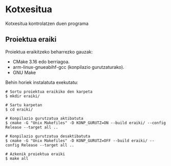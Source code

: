 # Kotxesitua
Kotxesitua kontrolatzen duen programa

## Proiektua eraiki
Proiektua eraikitzeko beharrezko gauzak:
- CMake 3.16 edo berriagoa.
- arm-linux-gnueabihf-gcc (konpilazio gurutzaturako).
- GNU Make

Behin horiek instalatuta exekutatu:
```
# Sortu proiektua eraikiko den karpeta
$ mkdir eraiki/

# Sartu karpetan
$ cd eraiki/

# Konpilazio gurutzatua aktibatuta
$ cmake -G "Unix Makefiles" -D KONP_GURUTZ=ON --build eraiki/ --config Release --target all ..

# Konpilazio gurutzatua desaktibatuta
$ cmake -G "Unix Makefiles" -D KONP_GURUTZ=OFF --build eraiki/ --config Release --target all ..

# Azkenik proiektua eraiki
$ make all
```
